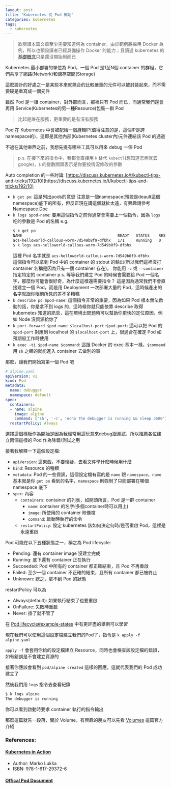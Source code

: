 ```yaml
---
layout: post
title: "Kubernetes 從 Pod 開始"
categories: kubernetes
tags:
  - kubernetes
---
```


> 欲閱讀本篇文章至少需要知道何為 container，由於範例將採用 Docker 為例，所以也預設讀者已經具備操作 Docker 的能力；且讀過 kubernetes 的[基礎概念](https://kubernetes.io/docs/concepts/)只是還沒開始用而已

Kubernetes 最小部署的單位為 Pod，一個 Pod 是1至N個 container 的群組，它們共享了網路(Network)和儲存空間(Storage)

這麼設計的好處之一是某些本來就耦合的比較嚴重的元件可以被封裝起來，而不需要硬是重寫成一個元件

雖然 Pod 是一組 container，對外部而言，那裡只有 Pod 而已，而通常我們還會再用 Service(Kubernetes的另一種Resource)包裝一群 Pod

> 比起是誰在服務，更重要的是有沒有服務

Pod 在 Kubernetes 中會被配給一個邏輯IP(值得注意的是，這個IP是跨namespace的)，這即是其他內部(Kubernetes cluster內)元件連結該 Pod 的通道

不過在其他東西之前，我想先提有哪些工具可以用來 debug 一個 Pod

> p.s. 在接下來的指令中，我都會直接用 `k` 替代 `kubectl`(想知道怎弄就去google)，`$` 的變數開頭表示是你要按情況修改的參數

Auto completion 的一些討論: [https://discuss.kubernetes.io/t/kubectl-tips-and-tricks/192/10](https://discuss.kubernetes.io/t/kubectl-tips-and-tricks/192/10)

- `k get po`: 這是列出pods的意思
  注意是一個namespace(預設是deault這個namespace)底下的所有，但反正現在講這個就扯太遠，有興趣請參考 [Namespace Doc](https://kubernetes.io/docs/concepts/overview/working-with-objects/namespaces/)
- `k logs $pod-name`: 要用這個指令之前你通常會需要上一個指令，因為 `logs` 吃的參數是 Pod 的名稱
  e.g.
  ```bash
  $ k get po
  NAME                                          READY   STATUS    RESTARTS   AGE
  acs-helloworld-callous-worm-7d549b8f9-dfbhx   1/1     Running   0          6h
  $ k logs acs-helloworld-callous-worm-7d549b8f9-dfbhx
  ```
  這裡 Pod 名字就是 `acs-helloworld-callous-worm-7d549b8f9-dfbhx`<br>
  這個指令可以拿到 Pod 中的 container 的 stdout 的輸出(所以我們這裡沒打 container 名稱是因為只有一個 container 存在)，
  你能用 `-c` 或 `--container` 指定特定的 container
  p.s. 等等我們建立 Pod 的時候會需要給 Pod 一個名字，那麼你可能會很好奇，為什麼這樣還需要指令？
  這是因為通常我們不會直接建立一個 Pod，而是用 Deployment 一次部署大量的 Pod，這時候產出的名字就跟你眼前所見的差不多糟糕
- `k describe po $pod-name`: 這個指令非常的重要，因為如果 Pod 根本無法啟動的話，你是拿不到 logs 的，這時候你就只能依靠 describe 取得 kubernetes 知道的訊息，這在環境出問題時可以幫助你更快的定位原因，例如 Node 沒資源給你了
- `k port-forward $pod-name $localhost-port:$pod-port`: 這可以把 Pod 的 `$pod-port` 對應到 localhost 的 `$localhost-port` 上，很適合在確定 Pod 如預期般工作時使用
- `k exec -ti $pod-name $command`: 這跟 Docker 的 exec 基本一樣，`$command` 用 `sh` 之類的就能進入 container 去做別的事

那麼，讓我們開始寫第一個 Pod 吧

```yaml
# alpine.yaml
apiVersion: v1
kind: Pod
metadata:
  name: debugger
  namespace: default
spec:
  containers:
  - name: alpine
    image: alpine
    command: ['sh', '-c', 'echo The debugger is running && sleep 3600']
  restartPolicy: Always
```

選擇這個樣板作為開始是因為我經常用這玩意來debug跟測試，所以推薦各位建立兩個這樣的 Pod 作為除錯/測試之用

接著我解釋一下這個設定檔:

- `apiVersion`: 這東西，不要懷疑，去看文件學什麼時候用什麼
- `kind`: Resource 的種類
- `metadata`: Pod 的一些資訊，這個設定檔有寫的是 `name` 跟 `namespace`，`name` 基本就是你 `get po` 看到的名字，`namespace` 則強制了只能部署在哪個 namespace 底下
- `spec`: 內容
  - `containers`: container 的列表，如開頭所言，Pod 是一群 container
    - `name`: container 的名字(多個container時可以用上)
    - `image`: 所使用的 container 映像檔
    - `command`: 啟動時執行的命令
  - `restartPolicy`: 設定 kubernetes 該如何決定何時/是否重啟 Pod，這裡是永遠重啟

Pod 可能在以下五種狀態之一，稱之為 Pod lifecycle:

- Pending: 還有 container image 沒建立完成
- Running: 底下還有 container 正在執行
- Succeeded: Pod 中所有的 container 都正確結束，且 Pod 不再重啟
- Failed: 至少一個 container 不正確的結束，且所有 container 都已被終止
- Unknown: 總之，拿不到 Pod 的狀態

restartPolicy 可以為

- Always(default): 如果執行結束了也要重啟
- OnFailure: 失敗時重啟
- Never: 掛了就不管了

在 [Pod lifecycle#example-states](https://kubernetes.io/docs/concepts/workloads/pods/pod-lifecycle/#example-states) 中有更詳盡的舉例可以學習

現在我們可以使用這個設定檔建立我們的Pod了，指令是 `k apply -f alpine.yaml`

`apply -f` 會套用你給的設定檔建立 Resource，同時也會檢查該設定檔的錯誤，如有錯誤是不會建立資源的

接著你應該會看到 `pod/alpine created` 這樣的回應，這就代表我們的 Pod 成功建立了

然後我們用 `logs` 指令去查看紀錄

```bash
$ k logs alpine
The debugger is running
```

你可以看到啟動時要求 container 執行的指令輸出

那麼這篇就告一段落，關於 Volume，有興趣的朋友可以先看 [Volumes](https://kubernetes.io/docs/concepts/storage/volumes/) 這篇官方介紹

### References:

#### [Kubernetes in Action](https://www.manning.com/books/kubernetes-in-action)
- Author: Marko Lukša
- ISBN: 978-1-617-29372-6
#### [Offical Pod Document](https://kubernetes.io/docs/concepts/workloads/pods/pod/)